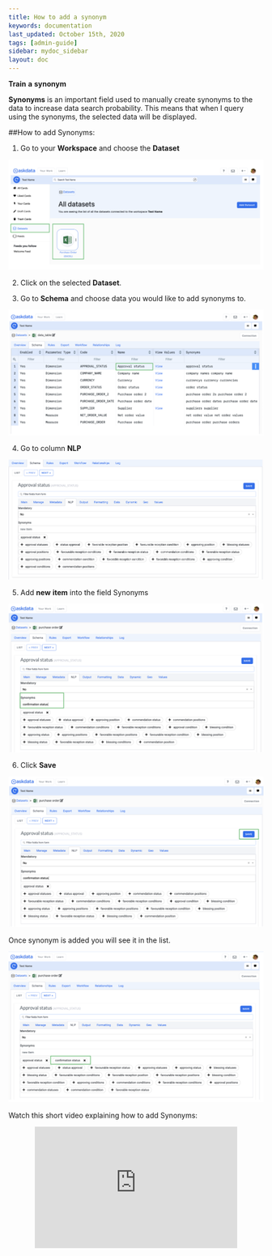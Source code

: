 ```yaml
---
title: How to add a synonym
keywords: documentation
last_updated: October 15th, 2020
tags: [admin-guide]
sidebar: mydoc_sidebar
layout: doc
---
```


**Train** **a** **synonym**

**Synonyms** is an important field used to manually create synonyms to the data to increase data search probability. This means that when I query using the synonyms, the selected data will be displayed.

##How to add Synonyms:

1. Go to your **Workspace** and choose the **Dataset**

<img src="/media/admin-guide/s_1.png" class="image-doc p-3">

2. Click on the selected **Dataset**.

3. Go to **Schema** and choose data you would like to add synonyms to.

<img src="/media/admin-guide/s_2.png" class="image-doc p-3">

4. Go to column **NLP** 

<img src="/media/admin-guide/s_3.png" class="image-doc p-3">

5. Add **new** **item** into the field Synonyms

<img src="/media/admin-guide/s_4.png" class="image-doc p-3">

6. Click **Save**

<img src="/media/admin-guide/s_5.png" class="image-doc p-3">

Once synonym is added you will see it in the list.

<img src="/media/admin-guide/s_6.png" class="image-doc p-3">


Watch this short video explaining how to add Synonyms:

<center><iframe width="748" height="439" src="https://www.youtube.com/embed/z3PE05AbAQ4" title="YouTube video player" frameborder="0" allow="accelerometer; autoplay; clipboard-write; encrypted-media; gyroscope; picture-in-picture" allowfullscreen=""style="max-width:400px;max-height:240px"></iframe></center>











